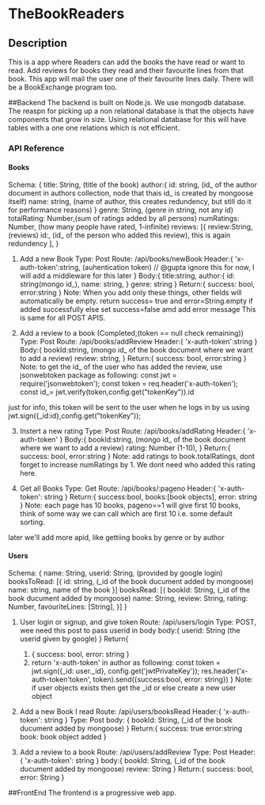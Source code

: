 # TheBookReaders

## Description
This is a app where Readers can add the books the have read or want to read. Add reviews for books they read and their favourite lines from that book. This app will mail the user one of their favourite lines daily. There will be a BookExchange program too.

##Backend
The backend is built on Node.js. We use mongodb database. The reaspn for picking up a non relational database is that the objects have components that grow in size. Using relational database for this will have tables with a one one relations which is not efficient.

### API Reference
#### Books
Schema:
{
    title: String, (title of the book)
    author:{
        id: string, (id_ of the author document in authors collection, node that thais id_ is created by mongoose itself)
        name: string, (name of author, this creates redundency, but still do it for performance reasons)
    }
    genre: String, (genre in string, not any id)
    totalRating: Number,(sum of ratings added by all persons)
    numRatings: Number, (how many people have rated, 1-infinite)
    reviews: [{ 
        review:String, (reviews)
        id:, (id_ of the person who added this review), this is again redundency
    ], 
}

1. Add a new Book
Type: Post
Route: /api/books/newBook
Header:{
    'x-auth-token':string, (auhentication token) // @gupta ignore this for now, I will add a middleware for this later
}
Body:{
    title:string,
    author:{
        id: string(mongo id_),
        name: string,
    }
    genre: string
}
Return:{
    success: bool,
    error:string
}
Note: When you add only these things, other fields will automatically be empty. return success= true and error=String.empty if added successfully else set success=false amd add error message This is same for all POST APIS.

2. Add a review to a book (Completed;(token == null check remaining))
Type: Post
Route: /api/books/addReview
Header:{
    'x-auth-token':string
}
Body:{
    bookId:string, (mongo id_ of the book document where we want to add a review)
    review: string,
}
Return:{
    success: bool,
    error:string
}
Note: to get the id_ of the user who has added the review, use jsonwebtoken package as following:
const jwt = require('jsonwebtoken');
const token = req.header('x-auth-token');
const id_= jwt.verify(token,config.get("tokenKey")).id

just for info, this token will be sent to the user when he logs in by us using jwt.sign({_id:id},config.get("tokenKey"));

3. Instert a new rating
Type: Post
Route:  /api/books/addRating
Header:{
    'x-auth-token'
}
Body:{
    bookId:string, (mongo id_ of the book document where we want to add a review)
    rating: Number (1-10),
}
Return:{
    success: bool,
    error:string
}
Note: add ratings to book.totalRatings, dont forget to increase numRatings by 1. We dont need who added this rating here.

4. Get all Books
Type: Get
Route: /api/books/:pageno
Header:{
    'x-auth-token': string
}
Return:{
    success:bool,
    books:[book objects],
    error: string
}
Note: each page has 10 books, pageno==1 will give first 10 books, think of some way we can call which are first 10 i.e. some default sorting.

later we'll add more apid, like gettiing books by genre or by author

#### Users
Schema:
{
    name: String,
    userid: String, (provided by google login)
    booksToRead: [{
        id: string, (_id of the book ducument added by mongoose)
        name: string, name of the book
    }]
    booksRead: [{
        bookId: String, (_id of the book ducument added by mongoose)
        name: String,
        review: String,
        rating: Number,
        favouriteLines: [String],
    }]
}

1. User login or signup, and give token
Route: /api/users/login
Type: POST, wee need this post to pass userid in body
body:{
    userid: String (the userid given by google)
}
Return{
    1. {
        success: bool,
        error: string
    }
    2. return 'x-auth-token' in author as following:
    const token = jwt.sign({_id: user._id}, config.get('jwtPrivateKey'));
    res.header('x-auth-token'token', token).send({success:bool, error: string}) 
}
Note: if user objects exists then get the _id or else create a new user object

2. Add a new Book I read
Route: /api/users/booksRead
Header:{
    'x-auth-token': string
}
Type: Post
body: {
    bookId: String, (_id of the book ducument added by mongoose)
}
Return:{
    success: true
    error:string
    book: book object added
}

3. Add a review to a book
Route: /api/users/addReview
Type: Post
Header:{
    'x-auth-token': string
}
body:{
    bookId: String, (_id of the book ducument added by mongoose)
    review: String
}
Return:{
    success: bool,
    error: String
}



##FrontEnd 
The frontend is a progressive web app.